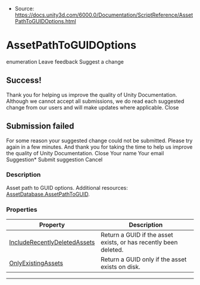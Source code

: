 * Source: https://docs.unity3d.com/6000.0/Documentation/ScriptReference/AssetPathToGUIDOptions.html

# AssetPathToGUIDOptions
enumeration
Leave feedback
Suggest a change
## Success!
Thank you for helping us improve the quality of Unity Documentation. Although we cannot accept all submissions, we do read each suggested change from our users and will make updates where applicable.
Close
## Submission failed
For some reason your suggested change could not be submitted. Please <a>try again</a> in a few minutes. And thank you for taking the time to help us improve the quality of Unity Documentation.
Close
Your name Your email Suggestion* Submit suggestion
Cancel
### Description
Asset path to GUID options.
Additional resources: [AssetDatabase.AssetPathToGUID](https://docs.unity3d.com/6000.0/Documentation/ScriptReference/AssetDatabase.AssetPathToGUID.html).
### Properties
Property | Description  
---|---  
[IncludeRecentlyDeletedAssets](https://docs.unity3d.com/6000.0/Documentation/ScriptReference/AssetPathToGUIDOptions.IncludeRecentlyDeletedAssets.html) | Return a GUID if the asset exists, or has recently been deleted.  
[OnlyExistingAssets](https://docs.unity3d.com/6000.0/Documentation/ScriptReference/AssetPathToGUIDOptions.OnlyExistingAssets.html) | Return a GUID only if the asset exists on disk.  
* * *
